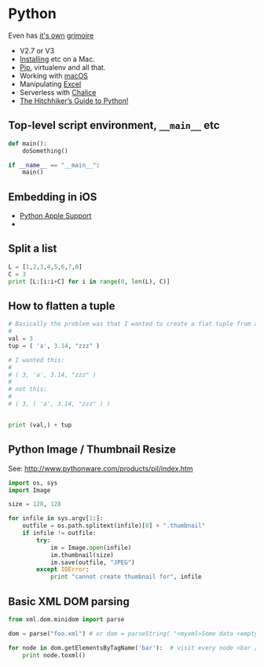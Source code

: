# Python

Even has [it's own](http://taoofmac.com/space/dev/Python/Grimoire) [grimoire](./words.md)

 * V2.7 or V3
 * [Installing](./python.macos.md) etc on a Mac.
 * [Pip](./python.pip.md), virtualenv and all that.
 * Working with [macOS](./python.macos.md)
 * Manipulating [Excel](./python.excel.md)
 * Serverless with [Chalice](./python.chalice.md)
 * [The Hitchhiker’s Guide to Python!](http://docs.python-guide.org/en/latest/)



## Top-level script environment, `__main__` etc

```python
def main():
	doSomething()

if __name__ == "__main__":
    main()
```

## Embedding in iOS

 * [Python Apple Support](https://github.com/pybee/Python-Apple-support)
 * [](https://pybee.org/project/using/ios-app/)

## Split a list

```python
L = [1,2,3,4,5,6,7,8]
C = 3
print [L:[i:i+C] for i in range(0, len(L), C)]
```

## How to flatten a tuple

```python
# Basically the problem was that I wanted to create a flat tuple from a tuple and a single value like such:
#
val = 3
tup = ( 'a', 3.14, "zzz" )

# I wanted this:
#
# ( 3, 'a', 3.14, "zzz" )
#
# not this: 
#
# ( 3, ( 'a', 3.14, "zzz" ) )


print (val,) + tup
```

## Python Image / Thumbnail Resize

See: http://www.pythonware.com/products/pil/index.htm

```python
import os, sys
import Image

size = 128, 128

for infile in sys.argv[1:]:
	outfile = os.path.splitext(infile)[0] + ".thumbnail"
	if infile != outfile:
		try:
			im = Image.open(infile)
			im.thumbnail(size)
			im.save(outfile, "JPEG")
		except IOError:
			print "cannot create thumbnail for", infile
```

## Basic XML DOM parsing

```python
from xml.dom.minidom import parse

dom = parse("foo.xml") # or dom = parseString( "<myxml>Some data <empty/> some more data</myxml>" )

for node in dom.getElementsByTagName('bar'):  # visit every node <bar />
    print node.toxml()
```